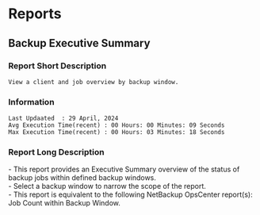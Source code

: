 # Reports
 ## Backup Executive Summary
### Report Short Description
```View a client and job overview by backup window.```
### Information 
    Last Updaated  : 29 April, 2024
    Avg Execution Time(recent) : 00 Hours: 00 Minutes: 09 Seconds
    Max Execution Time(recent) : 00 Hours: 03 Minutes: 18 Seconds
### Report Long Description
 \- This report provides an Executive Summary overview of the status of backup jobs within defined backup windows.<br> \-  Select a backup window to narrow the scope of the report.<br> \-  This report is equivalent to the following NetBackup OpsCenter report(s): Job Count within Backup Window.<br>